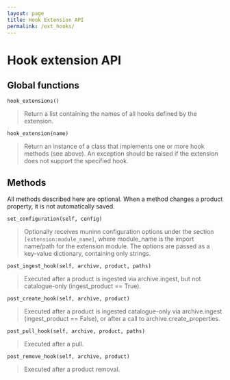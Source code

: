 ```yaml
---
layout: page
title: Hook Extension API
permalink: /ext_hooks/
---
```


# Hook extension API

## Global functions

``hook_extensions()``
>   Return a list containing the names of all hooks defined by the extension.

``hook_extension(name)``
>   Return an instance of a class that implements one or more hook methods
>   (see above). An exception should be raised if the extension does not
>   support the specified hook.

## Methods

All methods described here are optional. When a method changes a product
property, it is not automatically saved.

``set_configuration(self, config)``
>   Optionally receives muninn configuration options under the section
>   ``[extension:module_name]``, where module_name is the import name/path for
>   the extension module. The options are passed as a key-value dictionary,
>   containing only strings.

``post_ingest_hook(self, archive, product, paths)``
>   Executed after a product is ingested via archive.ingest, but not
>   catalogue-only (ingest_product == True).

``post_create_hook(self, archive, product)``
>   Executed after a product is ingested catalogue-only via archive.ingest
>   (ingest_product == False), or after a call to archive.create_properties.

``post_pull_hook(self, archive, product, paths)``
>   Executed after a pull.

``post_remove_hook(self, archive, product)``
>   Executed after a product removal.
